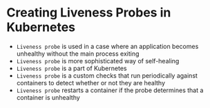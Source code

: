 # Creating Liveness Probes in Kubernetes

- `Liveness probe` is used in a case where an application becomes unhealthy without the main process exiting
- `Liveness probe` is more sophisticated way of self-healing
- `Liveness probe` is a part of Kubernetes
- `Liveness probe` is a custom checks that run periodically against containers to detect whether or not they are healthy
- `Liveness probe` restarts a container if the probe determines that a container is unhealthy

